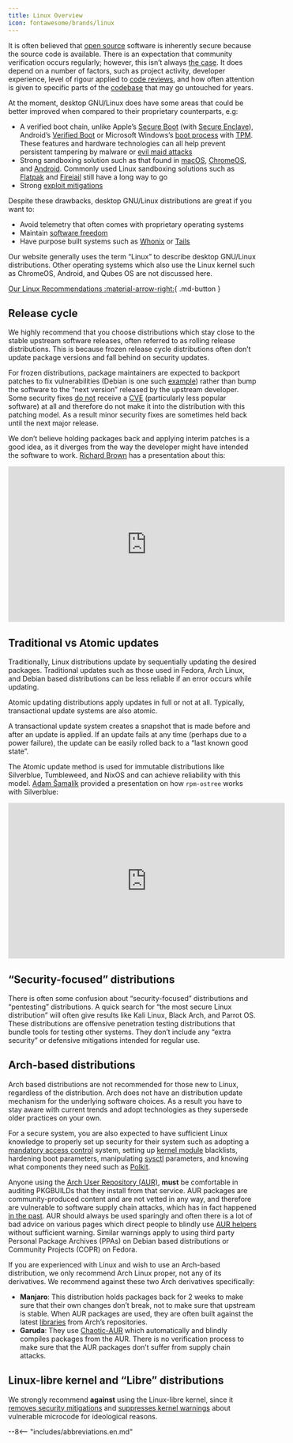 ```yaml
---
title: Linux Overview
icon: fontawesome/brands/linux
---
```

It is often believed that [open source](https://en.wikipedia.org/wiki/Open-source_software) software is inherently secure because the source code is available. There is an expectation that community verification occurs regularly; however, this isn’t always [the case](https://seirdy.one/2022/02/02/floss-security.html). It does depend on a number of factors, such as project activity, developer experience, level of rigour applied to [code reviews](https://en.wikipedia.org/wiki/Code_review), and how often attention is given to specific parts of the [codebase](https://en.wikipedia.org/wiki/Codebase) that may go untouched for years.

At the moment, desktop GNU/Linux does have some areas that could be better improved when compared to their proprietary counterparts, e.g:

- A verified boot chain, unlike Apple’s [Secure Boot](https://support.apple.com/guide/security/startup-security-utility-secc7b34e5b5/web) (with [Secure Enclave](https://support.apple.com/guide/security/secure-enclave-sec59b0b31ff/1/web/1)), Android’s [Verified Boot](https://source.android.com/security/verifiedboot) or Microsoft Windows’s [boot process](https://docs.microsoft.com/en-us/windows/security/information-protection/secure-the-windows-10-boot-process) with [TPM](https://docs.microsoft.com/en-us/windows/security/information-protection/tpm/how-windows-uses-the-tpm). These features and hardware technologies can all help prevent persistent tampering by malware or [evil maid attacks](https://en.wikipedia.org/wiki/Evil_Maid_attack)
- Strong sandboxing solution such as that found in [macOS](https://developer.apple.com/library/archive/documentation/Security/Conceptual/AppSandboxDesignGuide/AboutAppSandbox/AboutAppSandbox.html), [ChromeOS](https://chromium.googlesource.com/chromiumos/docs/+/HEAD/sandboxing.md), and [Android](https://source.android.com/security/app-sandbox). Commonly used Linux sandboxing solutions such as [Flatpak](https://docs.flatpak.org/en/latest/sandbox-permissions.html) and [Firejail](https://firejail.wordpress.com/) still have a long way to go
- Strong [exploit mitigations](https://madaidans-insecurities.github.io/linux.html#exploit-mitigations)

Despite these drawbacks, desktop GNU/Linux distributions are great if you want to:

- Avoid telemetry that often comes with proprietary operating systems
- Maintain [software freedom](https://www.gnu.org/philosophy/free-sw.en.html#four-freedoms)
- Have purpose built systems such as [Whonix](https://www.whonix.org) or [Tails](https://tails.boum.org/)

Our website generally uses the term “Linux” to describe desktop GNU/Linux distributions. Other operating systems which also use the Linux kernel such as ChromeOS, Android, and Qubes OS are not discussed here.

[Our Linux Recommendations :material-arrow-right:](../linux-desktop.md){ .md-button }

## Release cycle

We highly recommend that you choose distributions which stay close to the stable upstream software releases, often referred to as rolling release distributions. This is because frozen release cycle distributions often don’t update package versions and fall behind on security updates.

For frozen distributions, package maintainers are expected to backport patches to fix vulnerabilities (Debian is one such [example](https://www.debian.org/security/faq#handling)) rather than bump the software to the “next version” released by the upstream developer. Some security fixes [do not](https://arxiv.org/abs/2105.14565) receive a [CVE](https://en.wikipedia.org/wiki/Common_Vulnerabilities_and_Exposures) (particularly less popular software) at all and therefore do not make it into the distribution with this patching model. As a result minor security fixes are sometimes held back until the next major release.

We don’t believe holding packages back and applying interim patches is a good idea, as it diverges from the way the developer might have intended the software to work. [Richard Brown](https://rootco.de/aboutme/) has a presentation about this:
<div class="yt-embed">
  <iframe width="560" height="315" src="https://www.youtube-nocookie.com/embed/i8c0mg_mS7U" title="YouTube video player" frameborder="0" allow="accelerometer; autoplay; clipboard-write; encrypted-media; gyroscope; picture-in-picture" allowfullscreen></iframe>
</div>

## Traditional vs Atomic updates

Traditionally, Linux distributions update by sequentially updating the desired packages. Traditional updates such as those used in Fedora, Arch Linux, and Debian based distributions can be less reliable if an error occurs while updating.

Atomic updating distributions apply updates in full or not at all. Typically, transactional update systems are also atomic.

A transactional update system creates a snapshot that is made before and after an update is applied. If an update fails at any time (perhaps due to a power failure), the update can be easily rolled back to a “last known good state”.

The Atomic update method is used for immutable distributions like Silverblue, Tumbleweed, and NixOS and can achieve reliability with this model. [Adam Šamalík](https://twitter.com/adsamalik) provided a presentation on how `rpm-ostree` works with Silverblue:

<div class="yt-embed">
  <iframe width="560" height="315" src="https://www.youtube-nocookie.com/embed/-hpV5l-gJnQ" title="YouTube video player" frameborder="0" allow="accelerometer; autoplay; clipboard-write; encrypted-media; gyroscope; picture-in-picture" allowfullscreen></iframe>
</div>

## “Security-focused” distributions

There is often some confusion about “security-focused” distributions and “pentesting” distributions. A quick search for “the most secure Linux distribution” will often give results like Kali Linux, Black Arch, and Parrot OS. These distributions are offensive penetration testing distributions that bundle tools for testing other systems. They don’t include any “extra security” or defensive mitigations intended for regular use.

## Arch-based distributions

Arch based distributions are not recommended for those new to Linux, regardless of the distribution. Arch does not have an distribution update mechanism for the underlying software choices. As a result you have to stay aware with current trends and adopt technologies as they supersede older practices on your own.

For a secure system, you are also expected to have sufficient Linux knowledge to properly set up security for their system such as adopting a [mandatory access control](https://en.wikipedia.org/wiki/Mandatory_access_control) system, setting up [kernel module](https://en.wikipedia.org/wiki/Loadable_kernel_module#Security) blacklists, hardening boot parameters, manipulating [sysctl](https://en.wikipedia.org/wiki/Sysctl) parameters, and knowing what components they need such as [Polkit](https://en.wikipedia.org/wiki/Polkit).

Anyone using the [Arch User Repository (AUR)](https://wiki.archlinux.org/title/Arch_User_Repository), **must** be comfortable in auditing PKGBUILDs that they install from that service. AUR packages are community-produced content and are not vetted in any way, and therefore are vulnerable to software supply chain attacks, which has in fact happened [in the past](https://www.bleepingcomputer.com/news/security/malware-found-in-arch-linux-aur-package-repository/). AUR should always be used sparingly and often there is a lot of bad advice on various pages which direct people to blindly use [AUR helpers](https://wiki.archlinux.org/title/AUR_helpers) without sufficient warning. Similar warnings apply to using third party Personal Package Archives (PPAs) on Debian based distributions or Community Projects (COPR) on Fedora.

If you are experienced with Linux and wish to use an Arch-based distribution, we only recommend Arch Linux proper, not any of its derivatives. We recommend against these two Arch derivatives specifically:

- **Manjaro**: This distribution holds packages back for 2 weeks to make sure that their own changes don’t break, not to make sure that upstream is stable. When AUR packages are used, they are often built against the latest [libraries](https://en.wikipedia.org/wiki/Library_(computing)) from Arch’s repositories.
- **Garuda**: They use [Chaotic-AUR](https://aur.chaotic.cx/) which automatically and blindly compiles packages from the AUR. There is no verification process to make sure that the AUR packages don’t suffer from supply chain attacks.

## Linux-libre kernel and “Libre” distributions

We strongly recommend **against** using the Linux-libre kernel, since it [removes security mitigations](https://www.phoronix.com/scan.php?page=news_item&px=GNU-Linux-Libre-5.7-Released) and [suppresses kernel warnings](https://news.ycombinator.com/item?id=29674846) about vulnerable microcode for ideological reasons.

--8<-- "includes/abbreviations.en.md"
